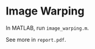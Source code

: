 # Image Warping

In MATLAB, run <code>image_warping.m</code>. 

See more in <code>report.pdf</code>. 